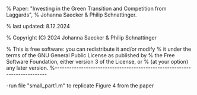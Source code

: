 % Paper: "Investing in the Green Transition and Competition from Laggards", 
% Johanna Saecker & Philip Schnattinger.

% last updated: 8.12.2024

% Copyright (C) 2024 Johanna Saecker & Philip Schnattinger

% This is free software: you can redistribute it and/or modify
% it under the terms of the GNU General Public License as published by
% the Free Software Foundation, either version 3 of the License, or
% (at your option) any later version.
%--------------------------------------------------------------------------

-run file "small_part1.m" to replicate Figure 4 from the paper
